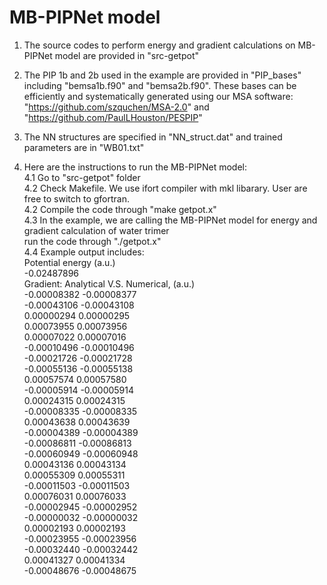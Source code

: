 # MB-PIPNet model
1. The source codes to perform energy and gradient calculations on MB-PIPNet model are provided in "src-getpot"

2. The PIP 1b and 2b used in the example are provided in "PIP_bases" including "bemsa1b.f90" and "bemsa2b.f90".
   These bases can be efficiently and systematically generated using our MSA software: "https://github.com/szquchen/MSA-2.0" and "https://github.com/PaulLHouston/PESPIP"

3. The NN structures are specified in "NN_struct.dat" and trained parameters are in "WB01.txt"

4. Here are the instructions to run the MB-PIPNet model:  
   4.1 Go to "src-getpot" folder  
   4.2 Check Makefile. We use ifort compiler with mkl libarary. User are free to switch to gfortran.  
   4.2 Compile the code through "make getpot.x"  
   4.3 In the example, we are calling the MB-PIPNet model for energy and gradient calculation of water trimer  
       run the code through "./getpot.x"  
   4.4 Example output includes:  
 Potential energy (a.u.)  
    -0.02487896  
 Gradient: Analytical V.S. Numerical, (a.u.)  
    -0.00008382    -0.00008377  
    -0.00043106    -0.00043108  
     0.00000294     0.00000295  
     0.00073955     0.00073956  
     0.00007022     0.00007016  
    -0.00010496    -0.00010496  
    -0.00021726    -0.00021728  
    -0.00055136    -0.00055138  
     0.00057574     0.00057580  
    -0.00005914    -0.00005914  
     0.00024315     0.00024315  
    -0.00008335    -0.00008335  
     0.00043638     0.00043639  
    -0.00004389    -0.00004389  
    -0.00086811    -0.00086813  
    -0.00060949    -0.00060948  
     0.00043136     0.00043134  
     0.00055309     0.00055311  
    -0.00011503    -0.00011503  
     0.00076031     0.00076033  
    -0.00002945    -0.00002952  
    -0.00000032    -0.00000032  
     0.00002193     0.00002193  
    -0.00023955    -0.00023956  
    -0.00032440    -0.00032442  
     0.00041327     0.00041334  
    -0.00048676    -0.00048675  
